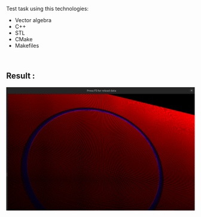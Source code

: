 Test task using this technologies:

* Vector algebra
* C++
* STL
* CMake 
* Makefiles

<br/>

## Result :
![Alt text](./doc/Result.png "a title")